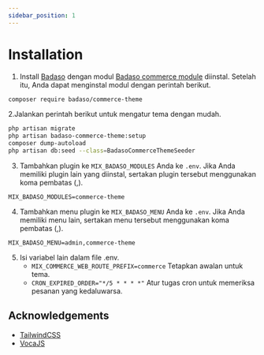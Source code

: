 ```yaml
---
sidebar_position: 1
---
```


# Installation

1. Install [Badaso](https://github.com/uasoft-indonesia/badaso) dengan modul [Badaso commerce module](https://github.com/uasoft-indonesia/badaso-commerce-theme) diinstal. Setelah itu, Anda dapat menginstal modul dengan perintah berikut.
```bash
composer require badaso/commerce-theme
```

2.Jalankan perintah berikut untuk mengatur tema dengan mudah.

```bash
php artisan migrate
php artisan badaso-commerce-theme:setup
composer dump-autoload
php artisan db:seed --class=BadasoCommerceThemeSeeder
```

3. Tambahkan plugin ke `MIX_BADASO_MODULES` Anda ke `.env`. Jika Anda memiliki plugin lain yang diinstal, sertakan plugin tersebut menggunakan koma pembatas (,).

```
MIX_BADASO_MODULES=commerce-theme
```

4. Tambahkan menu plugin ke `MIX_BADASO_MENU` Anda ke `.env`. Jika Anda memiliki menu lain, sertakan menu tersebut menggunakan koma pembatas (,).

```
MIX_BADASO_MENU=admin,commerce-theme
```

5. Isi variabel lain dalam file .env.
    - `MIX_COMMERCE_WEB_ROUTE_PREFIX=commerce` Tetapkan awalan untuk tema.
    - `CRON_EXPIRED_ORDER="*/5 * * * *"` Atur tugas cron untuk memeriksa pesanan yang kedaluwarsa.

## Acknowledgements

- [TailwindCSS](https://tailwindcss.com/)
- [VocaJS](https://vocajs.com/)